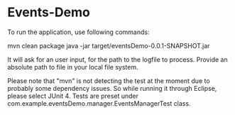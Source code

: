 # Events-Demo

To run the application, use following commands:

mvn clean package
java -jar target/eventsDemo-0.0.1-SNAPSHOT.jar

It will ask for an user input, for the path to the logfile to process. Provide an absolute path to file in your local file system.

Please note that "mvn" is not detecting the test at the moment due to probably some dependency issues.
So while running it through Eclipse, please select JUnit 4.
Tests are preset under com.example.eventsDemo.manager.EventsManagerTest class.
